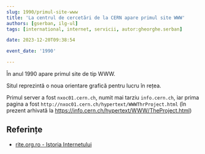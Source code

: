 ```yaml
---
slug: 1990/primul-site-www
title: 'La centrul de cercetări de la CERN apare primul site WWW'
authors: [gserban, ilg-ul]
tags: [international, internet, servicii, autor:gheorghe.serban]

date: 2023-12-20T09:38:54

event_date: '1990'

---
```


În anul 1990 apare primul site de tip WWW<span></span>.

<!-- truncate -->

Situl reprezintă o noua orientare grafică pentru lucru în rețea.

Primul server a fost `nxoc01.cern.ch`, numit mai tarziu `info.cern.ch`,
iar prima pagina a fost `http://nxoc01.cern.ch/hypertext/WWWThrProject.html`
(în prezent arhivată la https://info.cern.ch/hypertext/WWW/TheProject.html)

## Referințe

- [rite.org.ro - Istoria Internetului](https://rite.org.ro/istoria-internetului/)
